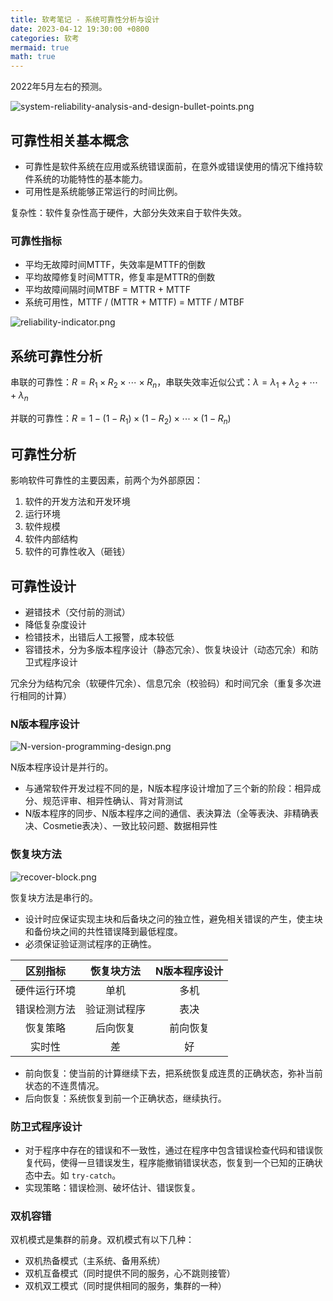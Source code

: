 ```yaml
---
title: 软考笔记 - 系统可靠性分析与设计
date: 2023-04-12 19:30:00 +0800
categories: 软考
mermaid: true
math: true
---
```

2022年5月左右的预测。

![system-reliability-analysis-and-design-bullet-points.png](https://s2.loli.net/2023/04/13/CsfrvDjil9aWKgU.png)

## 可靠性相关基本概念

- 可靠性是软件系统在应用或系统错误面前，在意外或错误使用的情况下维持软件系统的功能特性的基本能力。
- 可用性是系统能够正常运行的时间比例。

复杂性：软件复杂性高于硬件，大部分失效来自于软件失效。

### 可靠性指标

- 平均无故障时间MTTF，失效率是MTTF的倒数
- 平均故障修复时间MTTR，修复率是MTTR的倒数
- 平均故障间隔时间MTBF = MTTR + MTTF
- 系统可用性，MTTF / (MTTR + MTTF) = MTTF / MTBF

![reliability-indicator.png](https://s2.loli.net/2023/04/13/SXhlgG6xVboEqBf.png)

## 系统可靠性分析

串联的可靠性：$R=R_1 \times R_2 \times \cdots \times R_n$，串联失效率近似公式：$\lambda = \lambda_1 + \lambda_2 + \cdots + \lambda_n$

并联的可靠性：$R = 1 - (1-R_1) \times (1-R_2) \times \cdots \times (1-R_n)$

## 可靠性分析

影响软件可靠性的主要因素，前两个为外部原因：

1. 软件的开发方法和开发环境
2. 运行环境
3. 软件规模
4. 软件内部结构
5. 软件的可靠性收入（砸钱）

## 可靠性设计

- 避错技术（交付前的测试）
- 降低复杂度设计
- 检错技术，出错后人工报警，成本较低
- 容错技术，分为多版本程序设计（静态冗余）、恢复块设计（动态冗余）和防卫式程序设计

冗余分为结构冗余（软硬件冗余）、信息冗余（校验码）和时间冗余（重复多次进行相同的计算）

### N版本程序设计

![N-version-programming-design.png](https://s2.loli.net/2023/04/13/mWUYPA9GBrJa6gj.png)

N版本程序设计是并行的。

- 与通常软件开发过程不同的是，N版本程序设计增加了三个新的阶段：相异成分、规范评审、相异性确认、背对背测试
- N版本程序的同步、N版本程序之间的通信、表決算法（全等表決、非精确表决、Cosmetie表决）、一致比较问题、数据相异性

### 恢复块方法

![recover-block.png](https://s2.loli.net/2023/04/13/K3gArdO4c1NRsjm.png)

恢复块方法是串行的。

- 设计时应保证实现主块和后备块之问的独立性，避免相关错误的产生，使主块和备份块之间的共性错误降到最低程度。
- 必须保证验证测试程序的正确性。

|   区别指标   |  恢复块方法  | N版本程序设计 |
| :----------: | :----------: | :-----------: |
| 硬件运行环境 |     单机     |     多机     |
| 错误检测方法 | 验证测试程序 |     表决     |
|   恢复策略   |   后向恢复   |   前向恢复   |
|    实时性    |      差      |      好      |

- 前向恢复：使当前的计算继续下去，把系统恢复成连贯的正确状态，弥补当前状态的不连贯情况。
- 后向恢复：系统恢复到前一个正确状态，继续执行。

### 防卫式程序设计

- 对于程序中存在的错误和不一致性，通过在程序中包含错误检查代码和错误恢复代码，使得一旦错误发生，程序能撤销错误状态，恢复到一个已知的正确状态中去。如 `try-catch`。
- ﻿实现策略：错误检测、破坏估计、错误恢复。

### 双机容错

双机模式是集群的前身。双机模式有以下几种：

- 双机热备模式（主系统、备用系统）
- 双机互备模式（同时提供不同的服务，心不跳则接管）
- 双机双工模式（同时提供相同的服务，集群的一种）
